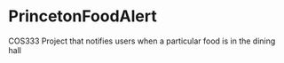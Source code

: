 # PrincetonFoodAlert
COS333 Project that notifies users when a particular food is in the dining hall
